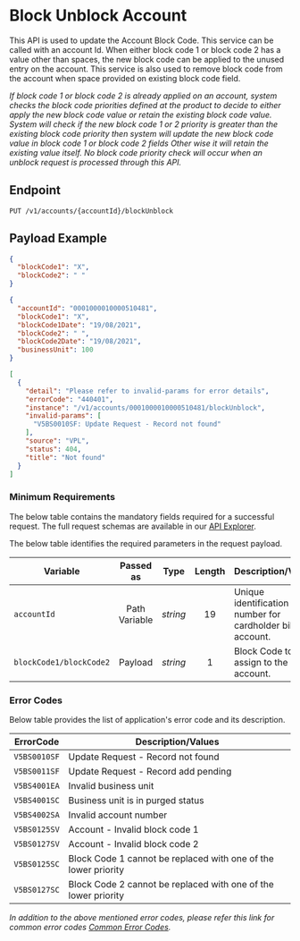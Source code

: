 # Block Unblock Account

This API is used to update the Account Block Code. This service can be called with an account Id. When either block code 1 or block code 2 has a value other than spaces, the new block code can be applied to the unused entry on the account. This service is also used to remove block code from the account when space provided on existing block code field.

*If block code 1 or block code 2 is already applied on an account, system checks the block code priorities defined at the product to decide to either apply the new block code value or retain the existing block code value.
System will check if the new block code 1 or 2 priority is greater than the existing block code priority then system will update the new block code value in block code 1 or block code 2 fields Other wise it will retain the existing value itself. No block code priority check will occur when an unblock request is processed through this API.*
  
## Endpoint

`PUT /v1/accounts/{accountId}/blockUnblock`

## Payload Example

<!--
type: tab
titles: Request, Response, Error
-->

```json
{
  "blockCode1": "X",
  "blockCode2": " "
}
```

<!--
type: tab
-->

```json
{
  "accountId": "0001000010000510481",
  "blockCode1": "X",
  "blockCode1Date": "19/08/2021",
  "blockCode2": " ",
  "blockCode2Date": "19/08/2021",
  "businessUnit": 100
}

```

<!--
type: tab
-->

```json
[
  {
    "detail": "Please refer to invalid-params for error details",
    "errorCode": "440401",
    "instance": "/v1/accounts/0001000010000510481/blockUnblock",
    "invalid-params": [
      "V5BS0010SF: Update Request - Record not found"
    ],
    "source": "VPL",
    "status": 404,
    "title": "Not found"
  }
]
```

<!-- type: tab-end -->

### Minimum Requirements

The below table contains the mandatory fields required for a successful request. The full request schemas are available in our [API Explorer](../api/?type=put&path=/v1/accounts/{accountId}/blockUnblock).

The below table identifies the required parameters in the request payload.

| Variable | Passed as | Type | Length | Description/Values |
| -------- | :-------: | :--: | :------------: | ------------------ |
| `accountId` | Path Variable | *string* | 19 | Unique identification number for cardholder billing account. |
| `blockCode1/blockCode2` | Payload | *string* | 1 | Block Code to assign to the account. |

### Error Codes

Below table provides the list of application's error code and its description.

| ErrorCode |  Description/Values |
| --------  | ------------------ |
| `V5BS0010SF` | Update Request - Record not found |
| `V5BS0011SF` | Update Request - Record add pending |
| `V5BS4001EA` | Invalid business unit |
| `V5BS4001SC` | Business unit is in purged status |
| `V5BS4002SA` | Invalid account number |  
| `V5BS0125SV` | Account - Invalid block code 1 |
| `V5BS0127SV` | Account - Invalid block code 2 |
| `V5BS0125SC` | Block Code 1 cannot be replaced with one of the lower priority |  
| `V5BS0127SC` | Block Code 2 cannot be replaced with one of the lower priority |

*In addition to the above mentioned error codes, please refer this link for common error codes [Common Error Codes](?path=docs/Common_Error_Code.md).*
